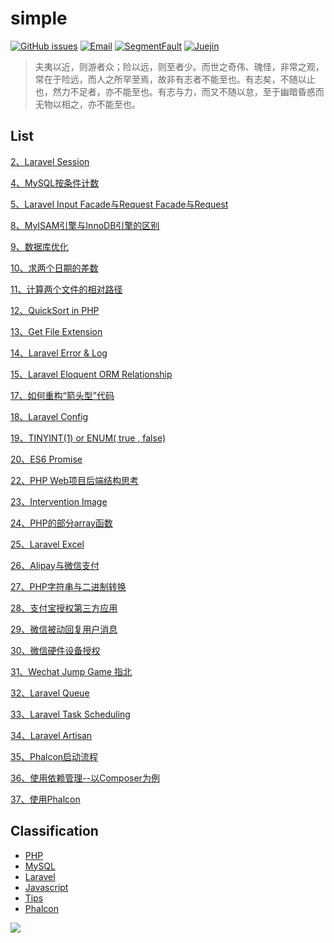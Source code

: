 # simple #
[![GitHub issues](https://img.shields.io/github/issues/liluoao/simple.svg?style=flat-square)](https://github.com/liluoao/simple/issues)
[![Email](https://img.shields.io/badge/%E9%82%AE%E7%AE%B1-liluoao%40qq.com-orange.svg?style=flat-square)](mailto:liluoao@qq.com)
[![SegmentFault](https://img.shields.io/badge/SegmentFault-李罗奥-brightgreen.svg?style=flat-square)](https://segmentfault.com/u/liluoao)
[![Juejin](https://img.shields.io/badge/掘金-李罗奥-blue.svg?style=flat-square)](https://juejin.im/user/5a19374cf265da4332274600)

>夫夷以近，则游者众；险以远，则至者少。而世之奇伟、瑰怪，非常之观，常在于险远，而人之所罕至焉，故非有志者不能至也。有志矣，不随以止也，然力不足者，亦不能至也。有志与力，而又不随以怠，至于幽暗昏惑而无物以相之，亦不能至也。

**List**
------------
[2、Laravel Session](https://github.com/liluoao/simple/issues/2 "2、Laravel的Session")

[4、MySQL按条件计数](https://github.com/liluoao/simple/issues/4 "4、MySQL按条件计数")

[5、Laravel Input Facade与Request Facade与Request](https://github.com/liluoao/simple/issues/5 "5、Laravel的Input Facade与Request Facade与Request")

[8、MyISAM引擎与InnoDB引擎的区别](https://github.com/liluoao/simple/issues/8 "8、MyISAM引擎与InnoDB引擎的区别")

[9、数据库优化](https://github.com/liluoao/simple/issues/9 "9、数据库优化")

[10、求两个日期的差数](https://github.com/liluoao/simple/issues/10 "10、求两个日期的差数")

[11、计算两个文件的相对路径](https://github.com/liluoao/simple/issues/11 "11、计算两个文件的相对路径")

[12、QuickSort in PHP](https://github.com/liluoao/simple/issues/12 "12、Quicksort in PHP")

[13、Get File Extension](https://github.com/liluoao/simple/issues/13 "13、Get File Extension")

[14、Laravel Error & Log](https://github.com/liluoao/simple/issues/14 "14、Laravel Error & Log")

[15、Laravel Eloquent ORM Relationship](https://github.com/liluoao/simple/issues/15 "15、Laravel Eloquent ORM Relationship")

[17、如何重构“箭头型”代码](https://github.com/liluoao/simple/issues/17 "17、如何重构“箭头型”代码")

[18、Laravel Config](https://github.com/liluoao/simple/issues/18 "18、Laravel Config")

[19、TINYINT(1) or ENUM( true , false)](https://github.com/liluoao/simple/issues/19 "19、TINYINT(1) or ENUM( true , false)")

[20、ES6 Promise](https://github.com/liluoao/simple/issues/20 "20、ES6 Promise")

[22、PHP Web项目后端结构思考](https://github.com/liluoao/simple/issues/22 "22、PHP Web项目后端结构思考")

[23、Intervention Image](https://github.com/liluoao/simple/issues/23 "23、Intervention Image")

[24、PHP的部分array函数](https://github.com/liluoao/simple/issues/24 "24、PHP的部分array函数")

[25、Laravel Excel](https://github.com/liluoao/simple/issues/25 "25、Laravel Excel")

[26、Alipay与微信支付](https://github.com/liluoao/simple/issues/26 "26、Alipay与微信支付")

[27、PHP字符串与二进制转换](https://github.com/liluoao/simple/issues/27 "27、PHP字符串与二进制转换")

[28、支付宝授权第三方应用](https://github.com/liluoao/simple/issues/28 "28、支付宝授权第三方应用")

[29、微信被动回复用户消息](https://github.com/liluoao/simple/issues/29 "29、微信被动回复用户消息")

[30、微信硬件设备授权](https://github.com/liluoao/simple/issues/30 "30、微信硬件设备授权")

[31、Wechat Jump Game 指北](https://github.com/liluoao/simple/issues/31 "31、Wechat Jump Game 指北")

[32、Laravel Queue](https://github.com/liluoao/simple/issues/32 "32、Laravel Queue")

[33、Laravel Task Scheduling](https://github.com/liluoao/simple/issues/33 "33、Laravel Task Scheduling")

[34、Laravel Artisan](https://github.com/liluoao/simple/issues/34 "34、Laravel Artisan")

[35、Phalcon启动流程](https://github.com/liluoao/simple/issues/35 "35、Phalcon启动流程")

[36、使用依赖管理--以Composer为例](https://github.com/liluoao/simple/blob/master/36.Use-Composer-Dependency-Management.md)

[37、使用Phalcon](https://github.com/liluoao/simple/blob/master/37.Use-Phalcon-Framework.md)

**Classification**
------------
- [PHP](https://github.com/liluoao/simple/issues?q=label:php)
- [MySQL](https://github.com/liluoao/simple/issues?q=label:mysql)
- [Laravel](https://github.com/liluoao/simple/issues?q=label:laravel)
- [Javascript](https://github.com/liluoao/simple/issues?q=label:javascript)
- [Tips](https://github.com/liluoao/simple/issues?q=label:tip)
- [Phalcon](https://github.com/liluoao/simple/issues?q=label:phalcon)

<a target="_blank" href="http://mail.qq.com/cgi-bin/qm_share?t=qm_mailme&email=NVlZVHVHWFlNG1Zb" style="text-decoration:none;"><img src="http://rescdn.qqmail.com/zh_CN/htmledition/images/function/qm_open/ico_mailme_02.png"/></a>
